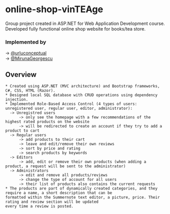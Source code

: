 # online-shop-vinTEAge
Group project created in ASP.NET for Web Application Development course. Developed fully functional online shop website for books/tea store.

### Implemented by
-> [@urluconceptual](https://github.com/urluconceptual)  
-> [@MirunaGeorgescu](https://github.com/MirunaGeorgescu)  

## Overview

    * Created using ASP.NET (MVC architecture) and Bootstrap frameworks, C#, CSS, HTML (Razor).
    * Designed local SQL database with CRUD operations using dependency injection.
    * Implemented Role-Based Access Control (4 types of users: unregistered user, regular user, editor, administrator):
      -> Unregistred users  
          -> only see the homepage with a few recommendations of the highest rated products on the website
          -> will be redirected to create an account if they try to add a product to cart  
      -> Regular users
          -> add products to their cart
          -> leave and edit/remove their own reviews
          -> sort by price and rating
          -> search products by keywords  
      -> Editors
          -> add, edit or remove their own products (when adding a product, a request will be sent to the administrator)  
      -> Administrators
          -> edit and remove all products/reviews
          -> change the type of account for all users
          -> their list of products also contains the current requests  
    * The products are part of dynamically created categories, and they require a name, a short description that can be 
    formatted within the Summernote text editor, a picture, price. Their rating and review section will be updated
    every time a review is posted.
